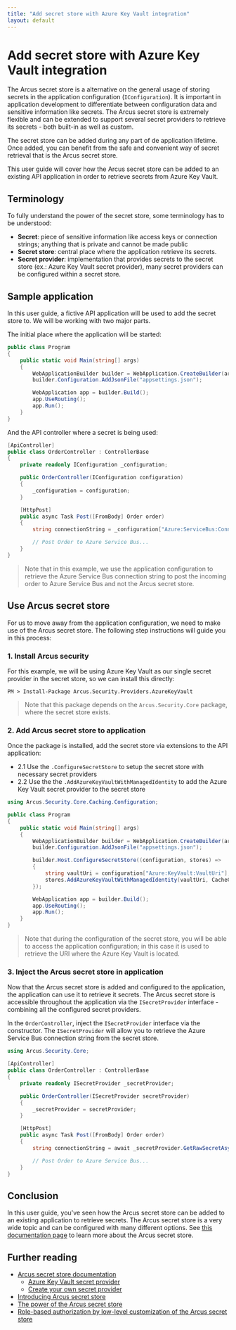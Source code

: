 ```yaml
---
title: "Add secret store with Azure Key Vault integration"
layout: default
---
```


# Add secret store with Azure Key Vault integration
The Arcus secret store is a alternative on the general usage of storing secrets in the application configuration (`IConfiguration`). It is important in application development to differentiate between configuration data and sensitive information like secrets. The Arcus secret store is extremely flexible and can be extended to support several secret providers to retrieve its secrets - both built-in as well as custom.

The secret store can be added during any part of de application lifetime. Once added, you can benefit from the safe and convenient way of secret retrieval that is the Arcus secret store.

This user guide will cover how the Arcus secret store can be added to an existing API application in order to retrieve secrets from Azure Key Vault.

## Terminology
To fully understand the power of the secret store, some terminology has to be understood:
- **Secret**: piece of sensitive information like access keys or connection strings; anything that is private and cannot be made public
- **Secret store**: central place where the application retrieve its secrets.
- **Secret provider**: implementation that provides secrets to the secret store (ex.: Azure Key Vault secret provider), many secret providers can be configured within a secret store.

## Sample application
In this user guide, a fictive API application will be used to add the secret store to. We will be working with two major parts.

The initial place where the application will be started:
```csharp
public class Program
{
    public static void Main(string[] args)
    {
        WebApplicationBuilder builder = WebApplication.CreateBuilder(args);
        builder.Configuration.AddJsonFile("appsettings.json");

        WebApplication app = builder.Build();
        app.UseRouting();
        app.Run();
    }
}
```

And the API controller where a secret is being used:
```csharp
[ApiController]
public class OrderController : ControllerBase
{
    private readonly IConfiguration _configuration;

    public OrderController(IConfiguration configuration)
    {
        _configuration = configuration;
    }

    [HttpPost]
    public async Task Post([FromBody] Order order)
    {
        string connectionString = _configuration["Azure:ServiceBus:ConnectionString"];

        // Post Order to Azure Service Bus...
    }
}
```

> Note that in this example, we use the application configuration to retrieve the Azure Service Bus connection string to post the incoming order to Azure Service Bus and not the Arcus secret store.

## Use Arcus secret store
For us to move away from the application configuration, we need to make use of the Arcus secret store. The following step instructions will guide you in this process:

### 1. Install Arcus security
For this example, we will be using Azure Key Vault as our single secret provider in the secret store, so we can install this directly:
```shell
PM > Install-Package Arcus.Security.Providers.AzureKeyVault
```

> Note that this package depends on the `Arcus.Security.Core` package, where the secret store exists.

### 2. Add Arcus secret store to application
Once the package is installed, add the secret store via extensions to the API application:
* 2.1 Use the `.ConfigureSecretStore` to setup the secret store with necessary secret providers
* 2.2 Use the the `.AddAzureKeyVaultWithManagedIdentity` to add the Azure Key Vault secret provider to the secret store

```csharp
using Arcus.Security.Core.Caching.Configuration;

public class Program
{
    public static void Main(string[] args)
    {
        WebApplicationBuilder builder = WebApplication.CreateBuilder(args);
        builder.Configuration.AddJsonFile("appsettings.json");

        builder.Host.ConfigureSecretStore((configuration, stores) =>
        {
            string vaultUri = configuration["Azure:KeyVault:VaultUri"];
            stores.AddAzureKeyVaultWithManagedIdentity(vaultUri, CacheConfiguration.Default);
        });

        WebApplication app = builder.Build();
        app.UseRouting();
        app.Run();
    }
}
```

> Note that during the configuration of the secret store, you will be able to access the application configuration; in this case it is used to retrieve the URI where the Azure Key Vault is located.

### 3. Inject the Arcus secret store in application
Now that the Arcus secret store is added and configured to the application, the application can use it to retrieve it secrets. The Arcus secret store is accessible throughout the application via the `ISecretProvider` interface - combining all the configured secret providers.

In the `OrderController`, inject the `ISecretProvider` interface via the constructor.  The `ISecretProvider` will allow you to retrieve the Azure Service Bus connection string from the secret store.
```csharp
using Arcus.Security.Core;

[ApiController]
public class OrderController : ControllerBase
{
    private readonly ISecretProvider _secretProvider;

    public OrderController(ISecretProvider secretProvider)
    {
        _secretProvider = secretProvider;
    }

    [HttpPost]
    public async Task Post([FromBody] Order order)
    {
        string connectionString = await _secretProvider.GetRawSecretAsync("Azure_ServiceBus_ConnectionString");

        // Post Order to Azure Service Bus...
    }
}
```

## Conclusion
In this user guide, you've seen how the Arcus secret store can be added to an existing application to retrieve secrets. The Arcus secret store is a very wide topic and can be configured with many different options. See [this documentation page](../03-Features/secret-store/index.md) to learn more about the Arcus secret store.

## Further reading
- [Arcus secret store documentation](../03-Features/secret-store/index.md)
  - [Azure Key Vault secret provider](../03-Features/secret-store/provider/key-vault.md)
  - [Create your own secret provider](../03-Features/secret-store/create-new-secret-provider.md)
- [Introducing Arcus secret store](https://www.codit.eu/blog/introducing-secret-store-net-core/)
- [The power of the Arcus secret store](https://www.codit.eu/blog/the-power-of-the-arcus-secret-store/)
- [Role-based authorization by low-level customization of the Arcus secret store](https://www.codit.eu/blog/role-based-authorization-low-level-customization-arcus-secret-store/)
